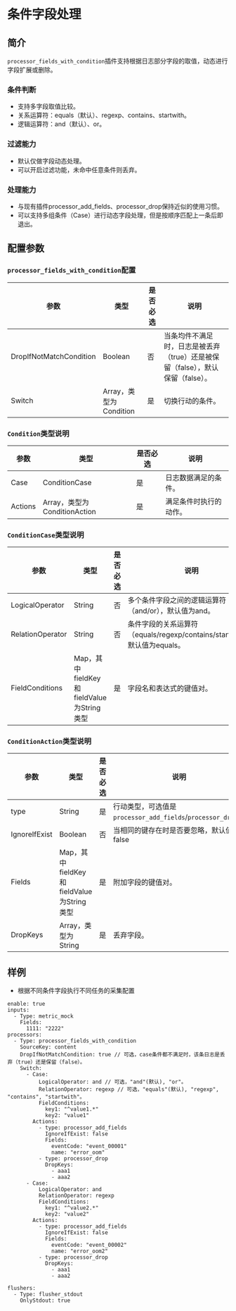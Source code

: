 # 条件字段处理

## 简介
`processor_fields_with_condition`插件支持根据日志部分字段的取值，动态进行字段扩展或删除。

### 条件判断
* 支持多字段取值比较。
* 关系运算符：equals（默认）、regexp、contains、startwith。
* 逻辑运算符：and（默认）、or。

### 过滤能力
* 默认仅做字段动态处理。
* 可以开启过滤功能，未命中任意条件则丢弃。

### 处理能力
* 与现有插件processor_add_fields、processor_drop保持近似的使用习惯。
* 可以支持多组条件（Case）进行动态字段处理，但是按顺序匹配上一条后即退出。

## 配置参数

### `processor_fields_with_condition`配置

| 参数                     | 类型      | 是否必选 | 说明                                                |
| ---------------------- | ------- | ---- | ------------------------------------------------- |
| DropIfNotMatchCondition | Boolean  | 否 | 当条均件不满足时，日志是被丢弃（true）还是被保留（false），默认保留（false）。|
| Switch | Array，类型为Condition | 是 | 切换行动的条件。 |

### `Condition`类型说明

| 参数                     | 类型      | 是否必选 | 说明                                                |
| ---------------------- | ------- | ---- | ------------------------------------------------- |
| Case | ConditionCase  | 是 | 日志数据满足的条件。|
| Actions | Array，类型为ConditionAction | 是 | 满足条件时执行的动作。 |

### `ConditionCase`类型说明

| 参数                     | 类型      | 是否必选 | 说明                                                |
| ---------------------- | ------- | ---- | ------------------------------------------------- |
| LogicalOperator | String| 否 | 多个条件字段之间的逻辑运算符（and/or），默认值为and。 |
| RelationOperator | String | 否 | 条件字段的关系运算符（equals/regexp/contains/startwith），默认值为equals。 |
| FieldConditions | Map，其中fieldKey和fieldValue为String类型 | 是 | 字段名和表达式的键值对。 |

### `ConditionAction`类型说明

| 参数                     | 类型      | 是否必选 | 说明                                                |
| ---------------------- | ------- | ---- | ------------------------------------------------- |
| type | String | 是 |  行动类型，可选值是`processor_add_fields`/`processor_drop`。|
| IgnoreIfExist | Boolean | 否 | 当相同的键存在时是否要忽略，默认值是false |
| Fields | Map，其中fieldKey和fieldValue为String类型 | 是 | 附加字段的键值对。 |
| DropKeys | Array，类型为String | 是 | 丢弃字段。 |

## 样例

* 根据不同条件字段执行不同任务的采集配置
```
enable: true
inputs:
  - Type: metric_mock
    Fields:
      1111: "2222"
processors:
  - Type: processor_fields_with_condition
    SourceKey: content
    DropIfNotMatchCondition: true // 可选，case条件都不满足时，该条日志是丢弃（true）还是保留（false）。
    Switch:
      - Case:
          LogicalOperator: and // 可选，"and"(默认), "or"。
          RelationOperator: regexp // 可选，"equals"(默认), "regexp", "contains", "startwith"。
          FieldConditions:
            key1: "^value1.*"
            key2: "value1"
        Actions:
          - type: processor_add_fields
            IgnoreIfExist: false
            Fields:
              eventCode: "event_00001"
              name: "error_oom"
          - type: processor_drop
            DropKeys:
              - aaa1
              - aaa2
      - Case:
          LogicalOperator: and
          RelationOperator: regexp
          FieldConditions:
            key1: "^value2.*"
            key2: "value2"
        Actions:
          - type: processor_add_fields
            IgnoreIfExist: false
            Fields:
              eventCode: "event_00002"
              name: "error_oom2"
          - type: processor_drop
            DropKeys:
              - aaa1
              - aaa2

flushers:
  - Type: flusher_stdout
    OnlyStdout: true
```
